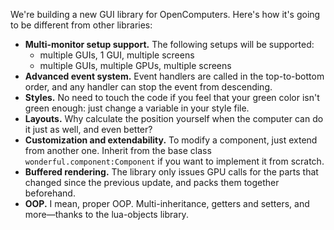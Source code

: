 We're building a new GUI library for OpenComputers. Here's how it's going to be
different from other libraries:

- **Multi-monitor setup support.** The following setups will be supported:
  - multiple GUIs, 1 GUI, multiple screens
  - multiple GUIs, multiple GPUs, multiple screens
- **Advanced event system.** Event handlers are called in the top-to-bottom
  order, and any handler can stop the event from descending.
- **Styles.** No need to touch the code if you feel that your green color isn't
  green enough: just change a variable in your style file.
- **Layouts.** Why calculate the position yourself when the computer can do it
  just as well, and even better?
- **Customization and extendability.** To modify a component, just extend from
  another one. Inherit from the base class `wonderful.component:Component` if
  you want to implement it from scratch.
- **Buffered rendering.** The library only issues GPU calls for the parts that
  changed since the previous update, and packs them together beforehand.
- **OOP.** I mean, proper OOP. Multi-inheritance, getters and setters, and
  more—thanks to the lua-objects library.

